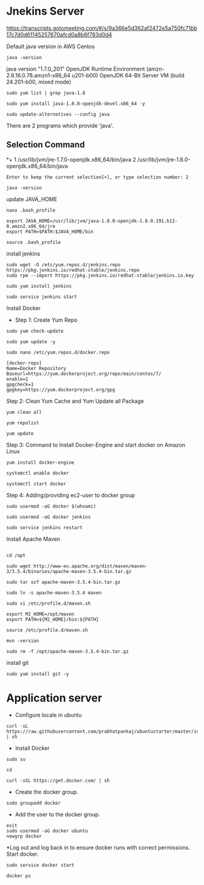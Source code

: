 # Jnekins Server
https://transcripts.gotomeeting.com/#/s/9a366e5d362af2472e5a750fc71bb17c7d0d61145257670afcd0a8b6f783d0d4


Default java version in AWS Centos

```
java -version

```
java version "1.7.0_201"
OpenJDK Runtime Environment (amzn-2.6.16.0.78.amzn1-x86_64 u201-b00)
OpenJDK 64-Bit Server VM (build 24.201-b00, mixed mode)

```
sudo yum list | grep java-1.8

sudo yum install java-1.8.0-openjdk-devel.x86_64 -y

sudo update-alternatives --config java

```

There are 2 programs which provide 'java'.

  Selection    Command
-----------------------------------------------
*+ 1           /usr/lib/jvm/jre-1.7.0-openjdk.x86_64/bin/java
   2           /usr/lib/jvm/jre-1.8.0-openjdk.x86_64/bin/java


```
Enter to keep the current selection[+], or type selection number: 2

```

```
java -version

```
update JAVA_HOME

```
nano .bash_profile

export JAVA_HOME=/usr/lib/jvm/java-1.8.0-openjdk-1.8.0.191.b12-0.amzn2.x86_64/jre
export PATH=$PATH:$JAVA_HOME/bin

source .bash_profile

```
install jenkins

```
sudo wget -O /etc/yum.repos.d/jenkins.repo https://pkg.jenkins.io/redhat-stable/jenkins.repo
sudo rpm --import https://pkg.jenkins.io/redhat-stable/jenkins.io.key

sudo yum install jenkins

sudo service jenkins start

```

Install Docker 

* Step 1: Create Yum Repo

```
sudo yum check-update

sudo yum update -y 

sudo nano /etc/yum.repos.d/docker.repo

[docker-repo]
Name=Docker Repository
Baseurl=https://yum.dockerproject.org/repo/main/centos/7/
enable=1
gpgcheck=1
gpgkey=https://yum.dockerproject.org/gpg

```

Step 2: Clean Yum Cache and Yum Update all Package

```
yum clean all

yum repolist

yum update

```

Step 3: Command to Install Docker-Engine and start docker on Amazon Linux

```
yum install docker-engine

systemctl enable docker

systemctl start docker

```

Step 4: Adding/providing ec2-user to docker group

```
sudo usermod -aG docker $(whoami)

sudo usermod -aG docker jenkins

sudo service jenkins restart

```

Install Apache Maven

```

cd /opt

sudo wget http://www-eu.apache.org/dist/maven/maven-3/3.5.4/binaries/apache-maven-3.5.4-bin.tar.gz

sudo tar xzf apache-maven-3.5.4-bin.tar.gz

sudo ln -s apache-maven-3.5.4 maven

sudo vi /etc/profile.d/maven.sh

export M2_HOME=/opt/maven
export PATH=${M2_HOME}/bin:${PATH}

source /etc/profile.d/maven.sh

mvn -version

sudo rm -f /opt/apache-maven-3.5.4-bin.tar.gz

```
install git

```
sudo yum install git -y
```

# Application server

* Configure locale in ubuntu
```
curl -sL https://raw.githubusercontent.com/prabhatpankaj/ubuntustarter/master/initial.sh | sh
```

* Install Docker
```
sudo su

cd

curl -sSL https://get.docker.com/ | sh
```

* Create the docker group.
```
sudo groupadd docker
```
* Add the user to the docker group.
```
exit
sudo usermod -aG docker ubuntu
newgrp docker

```
*Log out and log back in to ensure docker runs with correct permissions.
Start docker.
```
sudo service docker start

docker ps
```

